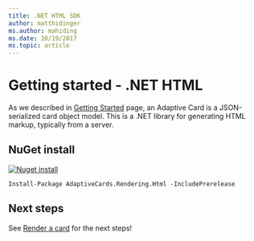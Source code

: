 ```yaml
---
title: .NET HTML SDK
author: matthidinger
ms.author: mahiding
ms.date: 10/19/2017
ms.topic: article
---
```


# Getting started - .NET HTML

As we described in [Getting Started](../../../authoring-cards/getting-started.md) page, an Adaptive Card is a JSON-serialized card object model. This is a .NET library for generating HTML markup, typically from a server.

## NuGet install

[![Nuget install](https://img.shields.io/nuget/vpre/AdaptiveCards.Rendering.Html.svg)](https://www.nuget.org/packages/AdaptiveCards.Rendering.Html)

```console
Install-Package AdaptiveCards.Rendering.Html -IncludePrerelease
```

## Next steps

See [Render a card](render-a-card.md) for the next steps!